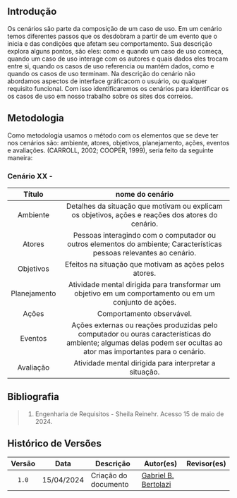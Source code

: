 ## Introdução
Os cenários são parte da composição de um caso de uso. Em um cenário temos diferentes passos que os desdobram a partir de um evento que o inicia e das condições que afetam seu comportamento. Sua descrição explora alguns pontos, são eles: como e quando um caso de uso começa, quando um caso de uso interage com os autores e quais dados eles trocam entre si, quando os casos de uso referencia ou mantém dados, como e quando os casos de uso terminam. Na descrição do cenário não abordamos aspectos de interface gráficacom o usuário, ou qualquer requisito funcional. Com isso identificaremos os cenários para identificar os os casos de uso em nosso trabalho sobre os sites dos correios.

## Metodologia
Como metodologia usamos o método com os elementos que se deve ter nos cenários são: ambiente, atores, objetivos, planejamento, ações, eventos e avaliações. (CARROLL, 2002; COOPER, 1999), seria feito da seguinte maneira:

### Cenário XX -

| Título | nome do cenário |
| :----: | :----: |
| Ambiente | Detalhes da situação que motivam ou explicam os objetivos, ações e reações dos atores do cenário. |
| Atores | Pessoas interagindo com o computador ou outros elementos do ambiente; Características pessoas relevantes ao cenário. |
| Objetivos | Efeitos na situação que motivam as ações pelos atores. |
| Planejamento | Atividade mental dirigida para transformar um objetivo em um comportamento ou em um conjunto de ações. |
| Ações | Comportamento observável. |
| Eventos | Ações externas ou reações produzidas pelo computador ou ouras características do ambiente; algumas delas podem ser ocultas ao ator mas importantes para o cenário. |
| Avaliação | Atividade mental dirigida para interpretar a situação. |



## Bibliografia
> 1. Engenharia de Requisitos - Sheila Reinehr. Acesso 15 de maio de 2024.

## Histórico de Versões

| Versão | Data | Descrição | Autor(es) | Revisor(es) |
| :----: | :--: | --------- | ----------- | ------ |
| `1.0`  | 15/04/2024 | Criação do documento | [Gabriel B. Bertolazi](https://github.com/Bertolazi) | |